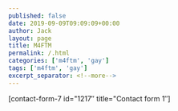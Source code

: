 ```yaml
---
published: false
date: 2019-09-09T09:09:09+00:00
author: Jack
layout: page
title: M4FTM
permalink: /.html
categories: ['m4ftm', 'gay']
tags: ['m4ftm', 'gay']
excerpt_separator: <!--more-->
---
```


[contact-form-7 id="1217&#8243; title="Contact form 1&#8243;]
